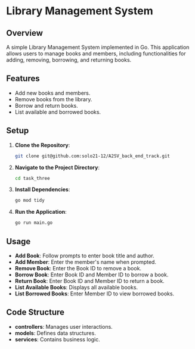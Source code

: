 # Library Management System

## Overview

A simple Library Management System implemented in Go. This application allows users to manage books and members, including functionalities for adding, removing, borrowing, and returning books.

## Features

- Add new books and members.
- Remove books from the library.
- Borrow and return books.
- List available and borrowed books.

## Setup

1. **Clone the Repository**:
   ```sh
   git clone git@github.com:solo21-12/A2SV_back_end_track.git
   ```

2. **Navigate to the Project Directory**:
   ```sh
   cd task_three
   ```

3. **Install Dependencies**:
   ```sh
   go mod tidy
   ```

4. **Run the Application**:
   ```sh
   go run main.go
   ```

## Usage

- **Add Book**: Follow prompts to enter book title and author.
- **Add Member**: Enter the member's name when prompted.
- **Remove Book**: Enter the Book ID to remove a book.
- **Borrow Book**: Enter Book ID and Member ID to borrow a book.
- **Return Book**: Enter Book ID and Member ID to return a book.
- **List Available Books**: Displays all available books.
- **List Borrowed Books**: Enter Member ID to view borrowed books.

## Code Structure

- **controllers**: Manages user interactions.
- **models**: Defines data structures.
- **services**: Contains business logic.
